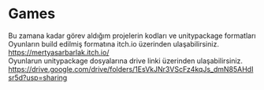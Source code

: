 # Games
Bu zamana kadar görev aldığım projelerin kodları ve unitypackage formatları
<br>
Oyunların build edilmiş formatına itch.io üzerinden ulaşabilirsiniz.
<br>
https://mertyasarbarlak.itch.io/
<br>
Oyunlarun unitypackage dosyalarına drive linki üzerinden ulaşabilirsiniz.
<br>
https://drive.google.com/drive/folders/1EsVkJNr3VScFz4kqJs_dmN85AHdIsr5d?usp=sharing
